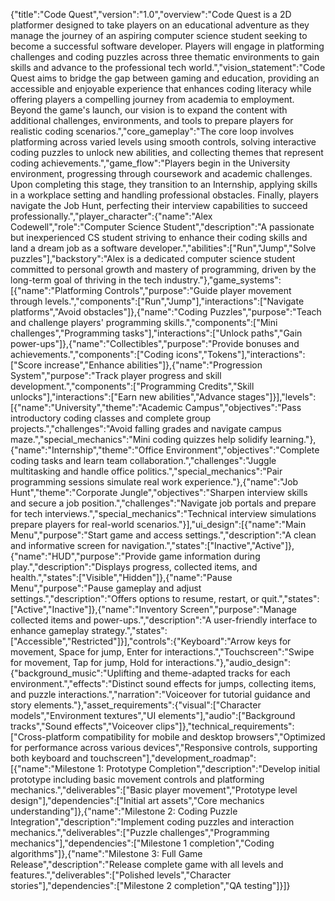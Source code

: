 {"title":"Code Quest","version":"1.0","overview":"Code Quest is a 2D platformer designed to take players on an educational adventure as they manage the journey of an aspiring computer science student seeking to become a successful software developer. Players will engage in platforming challenges and coding puzzles across three thematic environments to gain skills and advance to the professional tech world.","vision_statement":"Code Quest aims to bridge the gap between gaming and education, providing an accessible and enjoyable experience that enhances coding literacy while offering players a compelling journey from academia to employment. Beyond the game's launch, our vision is to expand the content with additional challenges, environments, and tools to prepare players for realistic coding scenarios.","core_gameplay":"The core loop involves platforming across varied levels using smooth controls, solving interactive coding puzzles to unlock new abilities, and collecting themes that represent coding achievements.","game_flow":"Players begin in the University environment, progressing through coursework and academic challenges. Upon completing this stage, they transition to an Internship, applying skills in a workplace setting and handling professional obstacles. Finally, players navigate the Job Hunt, perfecting their interview capabilities to succeed professionally.","player_character":{"name":"Alex Codewell","role":"Computer Science Student","description":"A passionate but inexperienced CS student striving to enhance their coding skills and land a dream job as a software developer.","abilities":["Run","Jump","Solve puzzles"],"backstory":"Alex is a dedicated computer science student committed to personal growth and mastery of programming, driven by the long-term goal of thriving in the tech industry."},"game_systems":[{"name":"Platforming Controls","purpose":"Guide player movement through levels.","components":["Run","Jump"],"interactions":["Navigate platforms","Avoid obstacles"]},{"name":"Coding Puzzles","purpose":"Teach and challenge players' programming skills.","components":["Mini challenges","Programming tasks"],"interactions":["Unlock paths","Gain power-ups"]},{"name":"Collectibles","purpose":"Provide bonuses and achievements.","components":["Coding icons","Tokens"],"interactions":["Score increase","Enhance abilities"]},{"name":"Progression System","purpose":"Track player progress and skill development.","components":["Programming Credits","Skill unlocks"],"interactions":["Earn new abilities","Advance stages"]}],"levels":[{"name":"University","theme":"Academic Campus","objectives":"Pass introductory coding classes and complete group projects.","challenges":"Avoid falling grades and navigate campus maze.","special_mechanics":"Mini coding quizzes help solidify learning."},{"name":"Internship","theme":"Office Environment","objectives":"Complete coding tasks and learn team collaboration.","challenges":"Juggle multitasking and handle office politics.","special_mechanics":"Pair programming sessions simulate real work experience."},{"name":"Job Hunt","theme":"Corporate Jungle","objectives":"Sharpen interview skills and secure a job position.","challenges":"Navigate job portals and prepare for tech interviews.","special_mechanics":"Technical interview simulations prepare players for real-world scenarios."}],"ui_design":[{"name":"Main Menu","purpose":"Start game and access settings.","description":"A clean and informative screen for navigation.","states":["Inactive","Active"]},{"name":"HUD","purpose":"Provide game information during play.","description":"Displays progress, collected items, and health.","states":["Visible","Hidden"]},{"name":"Pause Menu","purpose":"Pause gameplay and adjust settings.","description":"Offers options to resume, restart, or quit.","states":["Active","Inactive"]},{"name":"Inventory Screen","purpose":"Manage collected items and power-ups.","description":"A user-friendly interface to enhance gameplay strategy.","states":["Accessible","Restricted"]}],"controls":{"Keyboard":"Arrow keys for movement, Space for jump, Enter for interactions.","Touchscreen":"Swipe for movement, Tap for jump, Hold for interactions."},"audio_design":{"background_music":"Uplifting and theme-adapted tracks for each environment.","effects":"Distinct sound effects for jumps, collecting items, and puzzle interactions.","narration":"Voiceover for tutorial guidance and story elements."},"asset_requirements":{"visual":["Character models","Environment textures","UI elements"],"audio":["Background tracks","Sound effects","Voiceover clips"]},"technical_requirements":["Cross-platform compatibility for mobile and desktop browsers","Optimized for performance across various devices","Responsive controls, supporting both keyboard and touchscreen"],"development_roadmap":[{"name":"Milestone 1: Prototype Completion","description":"Develop initial prototype including basic movement controls and platforming mechanics.","deliverables":["Basic player movement","Prototype level design"],"dependencies":["Initial art assets","Core mechanics understanding"]},{"name":"Milestone 2: Coding Puzzle Integration","description":"Implement coding puzzles and interaction mechanics.","deliverables":["Puzzle challenges","Programming mechanics"],"dependencies":["Milestone 1 completion","Coding algorithms"]},{"name":"Milestone 3: Full Game Release","description":"Release complete game with all levels and features.","deliverables":["Polished levels","Character stories"],"dependencies":["Milestone 2 completion","QA testing"]}]}